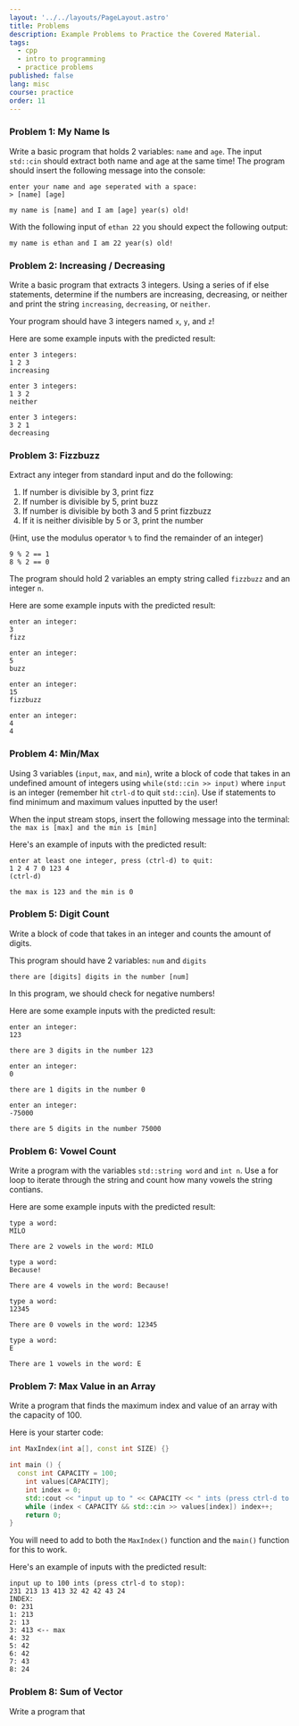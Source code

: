 ```yaml
---
layout: '../../layouts/PageLayout.astro'
title: Problems
description: Example Problems to Practice the Covered Material.
tags:
  - cpp
  - intro to programming
  - practice problems
published: false
lang: misc
course: practice
order: 11
---
```


### Problem 1: My Name Is
Write a basic program that holds 2 variables: `name` and `age`. The input `std::cin` should extract both name and age at the same time! The program should insert the following message into the console:
```
enter your name and age seperated with a space:
> [name] [age]

my name is [name] and I am [age] year(s) old!
```

With the following input of `ethan 22` you should expect the following output:

`my name is ethan and I am 22 year(s) old!`

### Problem 2: Increasing / Decreasing
Write a basic program that extracts 3 integers. Using a series of if else statements, determine if the numbers are increasing, decreasing, or neither and print the string `increasing`, `decreasing`, or `neither`.

Your program should have 3 integers named `x`, `y`, and `z`!

Here are some example inputs with the predicted result:
```
enter 3 integers:
1 2 3
increasing
```
```
enter 3 integers:
1 3 2
neither
```
```
enter 3 integers:
3 2 1
decreasing
```

### Problem 3: Fizzbuzz
Extract any integer from standard input and do the following:
1. If number is divisible by 3, print fizz
2. If number is divisible by 5, print buzz
3. If number is divisible by both 3 and 5 print fizzbuzz
4. If it is neither divisible by 5 or 3, print the number

(Hint, use the modulus operator `%` to find the remainder of an integer)
```
9 % 2 == 1
8 % 2 == 0
```

The program should hold 2 variables an empty string called `fizzbuzz` and an integer `n`.

Here are some example inputs with the predicted result:

```
enter an integer:
3
fizz
```
```
enter an integer:
5
buzz
```
```
enter an integer:
15
fizzbuzz
```
```
enter an integer:
4
4
```

### Problem 4: Min/Max
Using 3 variables (`input`, `max`, and `min`), write a block of code that takes in an undefined amount of integers using `while(std::cin >> input)` where `input` is an integer (remember hit `ctrl-d` to quit `std::cin`). Use if statements to find minimum and maximum values inputted by the user!


When the input stream stops, insert the following message into the terminal:
`the max is [max] and the min is [min]`

Here's an example of inputs with the predicted result:
```
enter at least one integer, press (ctrl-d) to quit:
1 2 4 7 0 123 4
(ctrl-d)

the max is 123 and the min is 0
```

### Problem 5: Digit Count
Write a block of code that takes in an integer and counts the amount of digits.

This program should have 2 variables: `num` and `digits`

`there are [digits] digits in the number [num]`

In this program, we should check for negative numbers!

Here are some example inputs with the predicted result:
```
enter an integer:
123

there are 3 digits in the number 123
```
```
enter an integer:
0

there are 1 digits in the number 0
```
```
enter an integer:
-75000

there are 5 digits in the number 75000
```

### Problem 6: Vowel Count
Write a program with the variables `std::string word` and `int n`. Use a for loop to iterate through the string and count how many vowels the string contians.

Here are some example inputs with the predicted result:
```
type a word:
MILO

There are 2 vowels in the word: MILO
```
```
type a word:
Because!

There are 4 vowels in the word: Because!
```
```
type a word:
12345

There are 0 vowels in the word: 12345
```
```
type a word:
E

There are 1 vowels in the word: E
```

### Problem 7: Max Value in an Array
Write a program that finds the maximum index and value of an array with the capacity of 100.

Here is your starter code:
```cpp
int MaxIndex(int a[], const int SIZE) {}

int main () {
  const int CAPACITY = 100;
	int values[CAPACITY];
	int index = 0;
	std::cout << "input up to " << CAPACITY << " ints (press ctrl-d to stop):\n";
	while (index < CAPACITY && std::cin >> values[index]) index++;
	return 0;
}
```

You will need to add to both the `MaxIndex()` function and the `main()` function for this to work.

Here's an example of inputs with the predicted result:
```
input up to 100 ints (press ctrl-d to stop):
231 213 13 413 32 42 42 43 24
INDEX:
0: 231
1: 213
2: 13
3: 413 <-- max
4: 32
5: 42
6: 42
7: 43
8: 24
```

### Problem 8: Sum of Vector
Write a program that